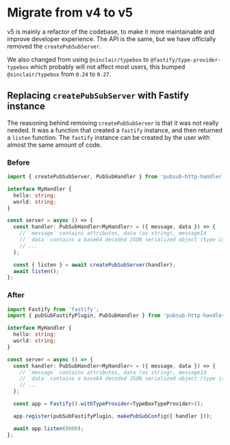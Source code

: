 # Migrate from v4 to v5

v5 is mainly a refactor of the codebase, to make it more maintainable and
improve developer experience. The API is the same, but we have officially
removed the `createPubSubServer`.

We also changed from using `@sinclair/typebox` to
`@fastify/type-provider-typebox` which probably will not affect most users, this
bumped `@sinclair/typebox` from `0.24` to `0.27`.

## Replacing `createPubSubServer` with Fastify instance

The reasoning behind removing `createPubSubServer` is that it was not really
needed. It was a function that created a `fastify` instance, and then returned a
`listen` function. The `fastify` instance can be created by the user with almost
the same amount of code.

### Before

```typescript
import { createPubSubServer, PubSubHandler } from 'pubsub-http-handler';

interface MyHandler {
  hello: string;
  world: string;
}

const server = async () => {
  const handler: PubSubHandler<MyHandler> = ({ message, data }) => {
    // `message` contains attributes, data (as string), messageId
    // `data` contains a base64 decoded JSON serialized object (type is MyHandler in the example)
    // ...
  };

  const { listen } = await createPubSubServer(handler);
  await listen();
};
```

### After

```typescript
import Fastify from 'fastify';
import { pubSubFastifyPlugin, PubSubHandler } from 'pubsub-http-handler';

interface MyHandler {
  hello: string;
  world: string;
}

const server = async () => {
  const handler: PubSubHandler<MyHandler> = ({ message, data }) => {
    // `message` contains attributes, data (as string), messageId
    // `data` contains a base64 decoded JSON serialized object (type is MyHandler in the example)
    // ...
  };

  const app = Fastify().withTypeProvider<TypeBoxTypeProvider>();

  app.register(pubSubFastifyPlugin, makePubSubConfig({ handler }));

  await app.listen(8000);
};
```

